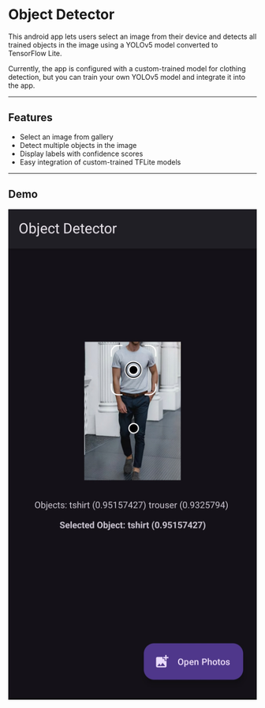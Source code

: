 # Object Detector

This android app lets users select an image from their device and detects all trained objects in the image using a YOLOv5 model converted to TensorFlow Lite.

Currently, the app is configured with a custom-trained model for clothing detection, but you can train your own YOLOv5 model and integrate it into the app.

---

## Features

- Select an image from gallery
- Detect multiple objects in the image
- Display labels with confidence scores
- Easy integration of custom-trained TFLite models

---

## Demo

![Object Detection Screenshot](./screenshot.jpg)
